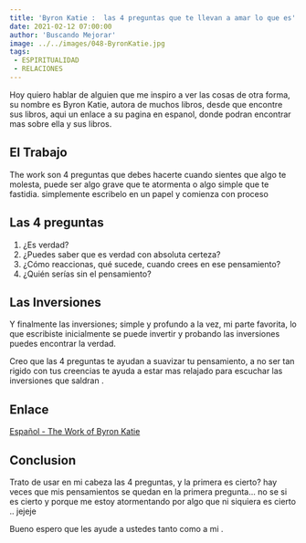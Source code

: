 ```yaml
---
title: 'Byron Katie :  las 4 preguntas que te llevan a amar lo que es'
date: 2021-02-12 07:00:00
author: 'Buscando Mejorar'
image: ../../images/048-ByronKatie.jpg
tags:
 - ESPIRITUALIDAD
 - RELACIONES
---
```

Hoy quiero hablar de alguien que me inspiro a ver las cosas de otra forma, su nombre es Byron Katie, autora de muchos libros, desde que encontre sus libros, aqui un enlace a su pagina en espanol, donde podran encontrar mas sobre ella y sus libros.

## El Trabajo

The work son 4 preguntas que debes hacerte cuando sientes que algo te molesta, puede ser algo grave que te atormenta o algo simple que te fastidia. simplemente escribelo en un papel y comienza con proceso

## Las 4 preguntas

1. ¿Es verdad?
2. ¿Puedes saber que es verdad con absoluta certeza?
3. ¿Cómo reaccionas, qué sucede, cuando crees en ese pensamiento?
4. ¿Quién serías sin el pensamiento?

## Las Inversiones

Y finalmente las inversiones; simple y profundo a la vez, mi parte favorita, lo que escribiste inicialmente se puede invertir y probando las inversiones puedes encontrar la verdad. 

Creo que las 4 preguntas te ayudan a suavizar tu pensamiento, a no ser tan rigido con tus creencias te ayuda a estar mas relajado para escuchar las inversiones que saldran .

## Enlace

[Español - The Work of Byron Katie](https://thework.com/sites/espanol/)

 

## Conclusion

Trato de usar en mi cabeza las 4 preguntas, y la primera es cierto? hay veces que mis pensamientos se quedan en la primera pregunta... no se si es cierto y porque me estoy atormentando por algo que ni siquiera es cierto .. jejeje

Bueno espero que les ayude a ustedes tanto como a mi .
